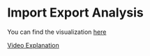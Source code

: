 # Import Export Analysis

You can find the visualization [here](https://public.tableau.com/profile/rutvik.j#!/vizhome/ImportExportAnalysis/ImportExportAnalysis)

[Video Explanation](https://youtu.be/OXe74TYtKqQ)
